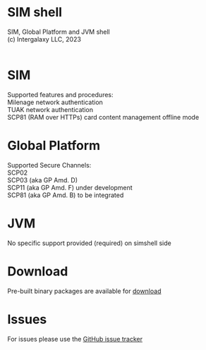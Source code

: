 # SIM shell
SIM, Global Platform and JVM shell<br/>
(c) Intergalaxy LLC, 2023
<br/>
<br/>
<h1>SIM</h1>
Supported features and procedures:<br/>
Milenage network authentication<br/>
TUAK network authentication<br/>
SCP81 (RAM over HTTPs) card content management offline mode<br/>

<h1>Global Platform</h1>
Supported Secure Channels:<br/>
SCP02<br/>
SCP03 (aka GP Amd. D)<br/>
SCP11 (aka GP Amd. F) under development<br/>
SCP81 (aka GP Amd. B) to be integrated<br/>

<h1>JVM</h1>
No specific support provided (required) on simshell side

<h1>Download</h1>
Pre-built binary packages are available for <a href="http://intergalaxy.org/download">download</a>

<h1>Issues</h1>
For issues please use the <a href="https://github.com/kurbatoff/simshell/issues">GitHub issue tracker</a>
